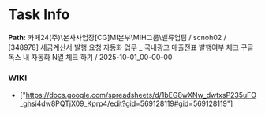 # Task Info

**Path:** 카페24(주)\본사사업장\[CG]MI본부\MIH그룹\밸류업팀 / scnoh02 / [348978] 세금계산서 발행 요청 자동화 업무 _ 국내광고 매출전표 발행여부 체크 구글독스 내 자동화 N열 체크 하기 / 2025-10-01_00-00-00

### WIKI
- ["https://docs.google.com/spreadsheets/d/1bEG8wXNw_dwtxsP235uFO_ghsi4dw8PQTjX09_Kprp4/edit?gid=569128119#gid=569128119"]

